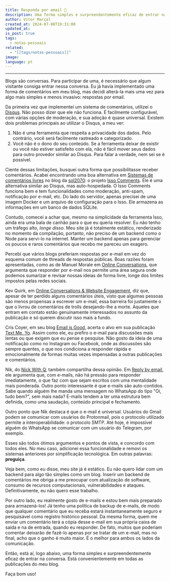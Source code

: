 ```yaml
---
title: Responda por email 📩
description: Uma forma simples e surpreendentemente eficaz de entrar na conversa
author: Vítor Marçal
created_at: 2024-07-08T19:31:00
updated_at: 
is_post: true
tags:
  - notas-pessoais
related:
  - "[[tags/notas-pessoais]]"
image: 
language: pt
---
```

----

Blogs são conversas. Para participar de uma, é necessário que algum visitante consiga entrar nessa conversa. Eu já havia implementado uma forma de comentários em meu blog, mas decidi alterá-la mais uma vez para algo mais simples e menos invasivo: respostas por email.

Da primeira vez que implementei um sistema de comentários, utilizei o [Disqus](https://disqus.com/). Não posso dizer que ele não funciona. É facilmente configurável, com várias opções de moderação, e sua adoção é quase universal. Existem dois problemas principais ao utilizar o Disqus, a meu ver:

1. Não é uma ferramenta que respeita a privacidade dos dados. Pelo contrário, você será facilmente rastreado e categorizado.
2. Você não é o dono do seu conteúdo. Se a ferramenta deixar de existir ou você não estiver satisfeito com ela, não é fácil mover seus dados para outro provedor similar ao Disqus. Para falar a verdade, nem sei se é possível.

Ciente dessas limitações, busquei outra forma que possibilitasse receber comentários. Acabei encontrando uma boa alternativa em [Sistemas de comentários livres](https://sol2070.in/2022/10/Sistemas-de-coment%C3%A1rios-livres) no blog da [sol2070](https://sol2070.in/): o projeto [Isso Comments](https://github.com/isso-comments/isso/). Ele é uma alternativa similar ao Disqus, mas auto-hospedada. O Isso Comments funciona bem e tem funcionalidades como moderação, anti-spam, notificação por e-mail, etc. Do lado do servidor, apenas precisei de uma imagem Docker e um arquivo de configuração para o Isso. Ele armazena as informações em um banco de dados SQLite.

Contudo, comecei a achar que, mesmo na simplicidade da ferramenta Isso, ainda era uma bala de canhão para o que eu queria resolver. Eu não tenho um tráfego alto, _longe disso_. Meu site já é totalmente estático, renderizado no momento da compilação, portanto, não preciso de um backend como o Node para servi-lo na internet. Manter um backend apenas para gerenciar os poucos e raros comentários que recebo me pareceu um exagero.

Percebi que vários blogs preferiam respostas por e-mail em vez do esquema comum de threads de respostas públicas. Boas razões foram apresentadas, como as de Manuel Morale em [Online Conversations](https://manuelmoreale.com/online-conversations), que argumenta que responder por e-mail nos permite uma área segura onde podemos sumarizar e revisar nossas ideias de forma livre, longe dos limites impostos pelas redes sociais.

Kev Quirk, em [Online Conversations & Website Engagement](https://kevquirk.com/blog/online-conversations-website-engagement), diz que, apesar de ter perdido alguns comentários úteis, visto que algumas pessoas são menos propensas a escrever um e-mail, essa barreira foi justamente o que o livrou de comentários de trolls desejando-lhe a morte. Aqueles que entram em contato estão genuinamente interessados no assunto da publicação e só querem discutir isso mais a fundo.

Cris Coyer, em seu blog [Email is Good](https://email-is-good.com/), acerta o alvo em sua publicação [Text Me, Yo](https://email-is-good.com/2023/07/10/text-me-yo/). Assim como ele, eu prefiro o e-mail para discussões mais lentas ou que exigem que eu pense e pesquise. Não gosto da ideia de uma notificação como no Instagram ou Facebook, onde as discussões são sempre quentes, o que nos condiciona a responder rápida e emocionalmente de formas muitas vezes impensadas a outras publicações e comentários.

Nik, do [Nick With Q](https://niqwithq.com), também compartilha dessa opinião. Em [Reply by email](https://niqwithq.com/posts/reply-by-email), ele argumenta que, com e-mails, não há pressão para responder imediatamente, o que faz com que sejam escritos com uma mentalidade mais ponderada. Outro ponto interessante é que e-mails são auto-contidos. Sabe quando alguém lhe manda uma mensagem no WhatsApp do tipo "Oi, tudo bem?", sem mais nada? E-mails tendem a ter uma estrutura bem definida, como uma saudação, conteúdo principal e fechamento.

Outro ponto que Nik destaca é que o e-mail é universal. Usuários do Gmail podem se comunicar com usuários do Protonmail, pois o protocolo utilizado permite a interoperabilidade: o protocolo SMTP. Até hoje, é impossível alguém do WhatsApp se comunicar com um usuário do Telegram, por exemplo.

Esses são todos ótimos argumentos e pontos de vista, e concordo com todos eles. No meu caso, adicionei essa funcionalidade e removi os sistemas anteriores por simplificação tecnológica. Em outras palavras: **preguiça**.

Veja bem, como eu disse, meu site já é estático. Eu não quero lidar com um backend para algo tão simples como um blog. Inserir um backend de comentários me obriga a me preocupar com atualização de software, consumo de recursos computacionais, vulnerabilidades e ataques. Definitivamente, eu não quero esse trabalho.

Por outro lado, eu realmente gosto de e-mails e estou bem mais preparado para armazená-los! Já tenho uma política de backup de e-mails, de modo que qualquer comentário que eu receba estará instantaneamente seguro e pesquisável como registro histórico pessoal. Da mesma forma, quem me enviar um comentário terá a cópia desse e-mail em sua própria caixa de saída e na de entrada, quando eu responder. De fato, muitos que poderiam comentar deixarão de fazê-lo apenas por se tratar de um e-mail, mas no final, acho que o ganho é muito maior. É o melhor para ambos os lados da comunicação.

Então, está aí, logo abaixo, uma forma simples e surpreendentemente eficaz de entrar na conversa. Está convenientemente em todas as publicações do meu blog.

Faça bom uso!